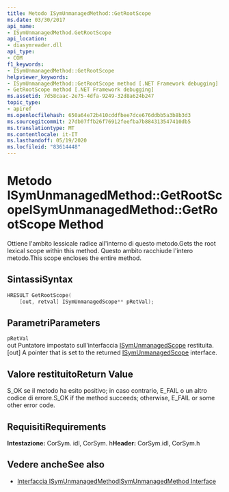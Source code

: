 ```yaml
---
title: Metodo ISymUnmanagedMethod::GetRootScope
ms.date: 03/30/2017
api_name:
- ISymUnmanagedMethod.GetRootScope
api_location:
- diasymreader.dll
api_type:
- COM
f1_keywords:
- ISymUnmanagedMethod::GetRootScope
helpviewer_keywords:
- ISymUnmanagedMethod::GetRootScope method [.NET Framework debugging]
- GetRootScope method [.NET Framework debugging]
ms.assetid: 7d58caac-2e75-4dfa-9249-32d8a624b247
topic_type:
- apiref
ms.openlocfilehash: 650a64e72b410cddfbee7dce676ddbb5a3b8b3d3
ms.sourcegitcommit: 27db07ffb26f76912feefba7b884313547410db5
ms.translationtype: MT
ms.contentlocale: it-IT
ms.lasthandoff: 05/19/2020
ms.locfileid: "83614448"
---
```

# <a name="isymunmanagedmethodgetrootscope-method"></a><span data-ttu-id="5fd73-102">Metodo ISymUnmanagedMethod::GetRootScope</span><span class="sxs-lookup"><span data-stu-id="5fd73-102">ISymUnmanagedMethod::GetRootScope Method</span></span>
<span data-ttu-id="5fd73-103">Ottiene l'ambito lessicale radice all'interno di questo metodo.</span><span class="sxs-lookup"><span data-stu-id="5fd73-103">Gets the root lexical scope within this method.</span></span> <span data-ttu-id="5fd73-104">Questo ambito racchiude l'intero metodo.</span><span class="sxs-lookup"><span data-stu-id="5fd73-104">This scope encloses the entire method.</span></span>  
  
## <a name="syntax"></a><span data-ttu-id="5fd73-105">Sintassi</span><span class="sxs-lookup"><span data-stu-id="5fd73-105">Syntax</span></span>  
  
```cpp  
HRESULT GetRootScope(  
    [out, retval] ISymUnmanagedScope** pRetVal);  
```  
  
## <a name="parameters"></a><span data-ttu-id="5fd73-106">Parametri</span><span class="sxs-lookup"><span data-stu-id="5fd73-106">Parameters</span></span>  
 `pRetVal`  
 <span data-ttu-id="5fd73-107">out Puntatore impostato sull'interfaccia [ISymUnmanagedScope](isymunmanagedscope-interface.md) restituita.</span><span class="sxs-lookup"><span data-stu-id="5fd73-107">[out] A pointer that is set to the returned [ISymUnmanagedScope](isymunmanagedscope-interface.md) interface.</span></span>  
  
## <a name="return-value"></a><span data-ttu-id="5fd73-108">Valore restituito</span><span class="sxs-lookup"><span data-stu-id="5fd73-108">Return Value</span></span>  
 <span data-ttu-id="5fd73-109">S_OK se il metodo ha esito positivo; in caso contrario, E_FAIL o un altro codice di errore.</span><span class="sxs-lookup"><span data-stu-id="5fd73-109">S_OK if the method succeeds; otherwise, E_FAIL or some other error code.</span></span>  
  
## <a name="requirements"></a><span data-ttu-id="5fd73-110">Requisiti</span><span class="sxs-lookup"><span data-stu-id="5fd73-110">Requirements</span></span>  
 <span data-ttu-id="5fd73-111">**Intestazione:** CorSym. idl, CorSym. h</span><span class="sxs-lookup"><span data-stu-id="5fd73-111">**Header:** CorSym.idl, CorSym.h</span></span>  
  
## <a name="see-also"></a><span data-ttu-id="5fd73-112">Vedere anche</span><span class="sxs-lookup"><span data-stu-id="5fd73-112">See also</span></span>

- [<span data-ttu-id="5fd73-113">Interfaccia ISymUnmanagedMethod</span><span class="sxs-lookup"><span data-stu-id="5fd73-113">ISymUnmanagedMethod Interface</span></span>](isymunmanagedmethod-interface.md)
